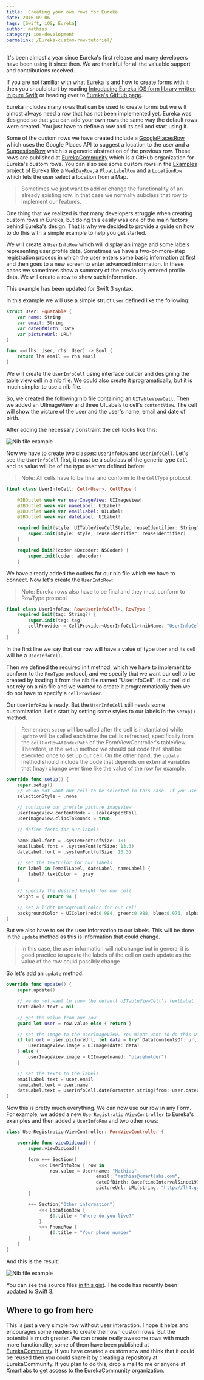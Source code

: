 ```yaml
---
title:  Creating your own rows for Eureka
date: 2016-09-06
tags: [Swift, iOS, Eureka]
author: mathias
category: ios-development
permalink: /Eureka-custom-row-tutorial/
---
```


It's been almost a year since Eureka's first release and many developers have been using it since then. We are thankful for all the valuable support and contributions received.

If you are not familiar with what Eureka is and how to create forms with it then you should start by reading [Introducing Eureka iOS form library written in pure Swift](https://blog.xmartlabs.com/2015/09/29/Introducing-Eureka-iOS-form-library-written-in-pure-Swift/) or heading over to [Eureka's GitHub page](https://github.com/xmartlabs/Eureka).

Eureka includes many rows that can be used to create forms but we will almost always need a row that has not been implemented yet. Eureka was designed so that you can add your own rows the same way the default rows were created. You just have to define a row and its cell and start using it.

Some of the custom rows we have created include a [GooglePlacesRow] which uses the Google Places API to suggest a location to the user and a [SuggestionRow] which is a generic abstraction of the previous row. These rows are published at [EurekaCommunity] which is a GitHub organization for Eureka's custom rows. You can also see some custom rows in the [Examples project](https://github.com/xmartlabs/Eureka#example-project) of Eureka like a `WeekDayRow`, a `FloatLabelRow` and a `LocationRow` which lets the user select a location from a Map.

> Sometimes we just want to add or change the functionality of an already existing row. In that case we normally subclass that row to implement our features.

One thing that we realized is that many developers struggle when creating custom rows in Eureka, but doing this easily was one of the main factors behind Eureka's design. That is why we decided to provide a guide on how to do this with a simple example to help you get started.

We will create a `UserInfoRow` which will display an image and some labels representing user profile data. Sometimes we have a two-or-more-step registration process in which the user enters some basic information at first and then goes to a new screen to enter advanced information. In these cases we sometimes show a summary of the previously entered profile data. We will create a row to show such information.

This example has been updated for Swift 3 syntax.

In this example we will use a simple struct `User` defined like the following:

```swift
struct User: Equatable {
    var name: String
    var email: String
    var dateOfBirth: Date
    var pictureUrl: URL?
}

func ==(lhs: User, rhs: User) -> Bool {
    return lhs.email == rhs.email
}
```

We will create the `UserInfoCell` using interface builder and designing the table view cell in a nib file. We could also create it programatically, but it is much simpler to use a nib file.

So, we created the following nib file containing an `UITableViewCell`. Then we added an UIImageView and three UILabels to cell's `contentView`. The cell will show the picture of the user and the user's name, email and date of birth.

After adding the necessary constraint the cell looks like this:

![Nib file example](/images/eureka-custom-row/nib-file-example.png)

Now we have to create two classes: `UserInfoRow` and `UserInfoCell`. Let's see the `UserInfoCell` first, it must be a subclass of the generic type `Cell` and its value will be of the type `User` we defined before:

> Note: All cells have to be final and conform to the `CellType` protocol.


```swift
final class UserInfoCell: Cell<User>, CellType {

    @IBOutlet weak var userImageView: UIImageView!
    @IBOutlet weak var nameLabel: UILabel!
    @IBOutlet weak var emailLabel: UILabel!
    @IBOutlet weak var dateLabel: UILabel!

    required init(style: UITableViewCellStyle, reuseIdentifier: String?) {
        super.init(style: style, reuseIdentifier: reuseIdentifier)
    }

    required init?(coder aDecoder: NSCoder) {
        super.init(coder: aDecoder)
    }
```

We have already added the outlets for our nib file which we have to connect. Now let's create the `UserInfoRow`:

> Note: Eureka rows also have to be final and they must conform to RowType protocol

```swift
final class UserInfoRow: Row<UserInfoCell>, RowType {
    required init(tag: String?) {
        super.init(tag: tag)
        cellProvider = CellProvider<UserInfoCell>(nibName: "UserInfoCell")
    }
}
```

In the first line we say that our row will have a value of type `User` and its cell will be a `UserInfoCell`.

Then we defined the required init method, which we have to implement to conform to the `RowType` protocol, and we specify that we want our cell to be created by loading it from the nib file named "UserInfoCell". If our cell did not rely on a nib file and we wanted to create it programmatically then we do not have to specify a `cellProvider`.

Our `UserInfoRow` is ready. But the `UserInfoCell` still needs some customization. Let's start by setting some styles to our labels in the `setup()` method.

> Remember: `setup` will be called after the cell is instantiated while `update` will be called each time the cell is refreshed, specifically from the `cellForRowAtIndexPath` of the FormViewController's tableView. Therefore, in the `setup` method we should put code that shall be executed once to set up our cell. On the other hand, the `update` method should include the code that depends on external variables that (may) change over time like the value of the row for example.


```swift
override func setup() {
    super.setup()
    // we do not want our cell to be selected in this case. If you use such a cell in a list then you might want to change this.
    selectionStyle = .none

    // configure our profile picture imageView
    userImageView.contentMode = .scaleAspectFill
    userImageView.clipsToBounds = true

    // define fonts for our labels

    nameLabel.font = .systemFont(ofSize: 18)
    emailLabel.font = .systemFont(ofSize: 13.3)
    dateLabel.font = .systemFont(ofSize: 13.3)

    // set the textColor for our labels
    for label in [emailLabel, dateLabel, nameLabel] {
        label?.textColor = .gray
    }

    // specify the desired height for our cell
    height = { return 94 }

    // set a light background color for our cell
    backgroundColor = UIColor(red:0.984, green:0.988, blue:0.976, alpha:1.00)
}
```

But we also have to set the user information to our labels. This will be done in the `update` method as this is information that could change.

> In this case, the user information will not change but in general it is good practice to update the labels of the cell on each update as the value of the row could possibly change

So let's add an `update` method:

```swift
override func update() {
    super.update()

    // we do not want to show the default UITableViewCell's textLabel
    textLabel?.text = nil

    // get the value from our row
    guard let user = row.value else { return }

    // set the image to the userImageView. You might want to do this with AlamofireImage or another similar framework in a real project
    if let url = user.pictureUrl, let data = try? Data(contentsOf: url) {
        userImageView.image = UIImage(data: data)
    } else {
        userImageView.image = UIImage(named: "placeholder")
    }

    // set the texts to the labels
    emailLabel.text = user.email
    nameLabel.text = user.name
    dateLabel.text = UserInfoCell.dateFormatter.string(from: user.dateOfBirth)
}
```

Now this is pretty much everything. We can now use our row in any Form. For example, we added a new `UserRegistrationViewController` to Eureka's examples and then added a `UserInfoRow` and two other rows:

```swift
class UserRegistrationViewController: FormViewController {

    override func viewDidLoad() {
        super.viewDidLoad()

        form +++ Section()
            <<< UserInfoRow { row in
                row.value = User(name: "Mathias",
                                 email: "mathias@xmartlabs.com",
                                 dateOfBirth: Date(timeIntervalSince1970: 712119600),
                                 pictureUrl: URL(string: "http://lh4.ggpht.com/VpeucXbRtK2pmVY6At76vU45Q7YWXB6kz25Sm_JKW1tgfmJDP3gSAlDwowjGEORSM-EW=w300"))
        }

        +++ Section("Other information")
            <<< LocationRow {
                $0.title = "Where do you live?"
            }
            <<< PhoneRow {
                $0.title = "Your phone number"
        }
    }
}
```

And this is the result:

![Nib file example](/images/eureka-custom-row/user-info-cell.png)


You can see the source files [in this gist](https://gist.github.com/mats-claassen/7add73434216ee9cd70309c7e8deba31). The code has recently been updated to Swift 3.

## Where to go from here

This is just a very simple row without user interaction. I hope it helps and encourages some readers to create their own custom rows. But the potential is much greater. We can create really awesome rows with much more functionality, some of them have been published at [EurekaCommunity]. If you have created a custom row and think that it could be reused then you could share it by creating a repository at EurekaCommunity. If you plan to do this, drop a mail to me or anyone at Xmartlabs to get access to the EurekaCommunity organization.


[SuggestionRow]:        https://github.com/EurekaCommunity/SuggestionRow
[GooglePlacesRow]:      https://github.com/EurekaCommunity/GooglePlacesRow
[EurekaCommunity]:      https://github.com/EurekaCommunity
